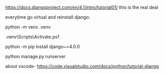 https://docs.djangoproject.com/en/4.1/intro/tutorial01/
this is the real deal

everytime go virtual and reinstall django:

python -m venv .venv

.venv\Scripts\Activate.ps1

python -m pip install django~=4.0.0

python manage.py runserver

about vscode-
https://code.visualstudio.com/docs/python/tutorial-django
